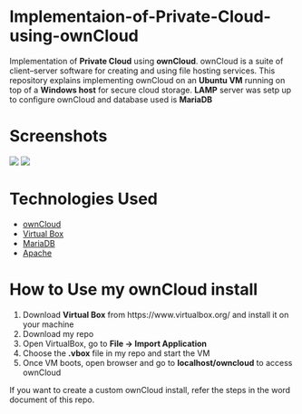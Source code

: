 # Implementaion-of-Private-Cloud-using-ownCloud
Implementation of <b>Private Cloud</b> using <b>ownCloud</b>. ownCloud is a suite of client–server software for creating and using file hosting services. This repository explains implementing ownCloud on an <b>Ubuntu VM</b> running on top of a <b>Windows host</b> for secure cloud storage. <b>LAMP</b> server was setp up to configure ownCloud and database used is <b>MariaDB</b>

# Screenshots
<img src="https://github.com/kaushikjadhav01/Implementaion-of-Private-Cloud-using-ownCloud/blob/master/screenshots/own1.png">
<img src="https://github.com/kaushikjadhav01/Implementaion-of-Private-Cloud-using-ownCloud/blob/master/screenshots/own2.png">

# Technologies Used
<ul>
<li><a href="https://owncloud.org/">ownCloud</a></li>
<li><a href="https://www.virtualbox.org/">Virtual Box</a></li>
<li><a href="https://mariadb.org/">MariaDB</a></li>
<li><a href="https://www.apache.org/">Apache</a></li>
</ul>

# How to Use my ownCloud install
<ol>
<li>Download <b>Virtual Box</b> from https://www.virtualbox.org/ and install it on your machine</li>
<li>Download my repo</li>
<li>Open VirtualBox, go to <b>File -> Import Application</b></li>
<li>Choose the <b>.vbox</b> file in my repo and start the VM</li>
<li>Once VM boots, open browser and go to <b>localhost/owncloud</b> to access ownCloud</li>
</ol>

If you want to create a custom ownCloud install, refer the steps in the word document of this repo.
